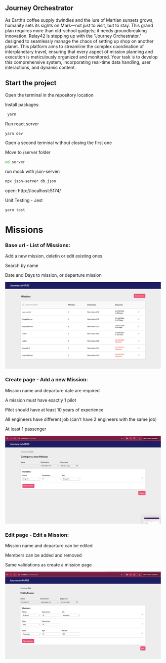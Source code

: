 ## Journey Orchestrator

As Earth’s coffee supply dwindles and the lure of Martian sunsets grows, humanity sets its sights
on Mars—not just to visit, but to stay. This grand plan requires more than old-school gadgets; it
needs groundbreaking innovation. Relay42 is stepping up with the "Journey Orchestrator,"
designed to seamlessly manage the chaos of setting up shop on another planet. This platform
aims to streamline the complex coordination of interplanetary travel, ensuring that every aspect of
mission planning and execution is meticulously organized and monitored. Your task is to develop
this comprehensive system, incorporating real-time data handling, user interactions, and dynamic
content.

## Start the project

Open the terminal in the repository location

Install packages:

```bash
 yarn
```

Run react server

```bash
yarn dev
```

Open a second terminal without closing the first one

Move to /server folder

```bash
cd server
```

run mock with json-server:

```bash
npx json-server db.json
```

open: http://localhost:5174/

Unit Testing - Jest

```bash
yarn test
```

# Missions

### Base url - List of Missions:

Add a new mission, deletin or edit existing ones.

Search by name

Date and Days to mission, or departure mission

![Main screen](public/assets/Missions.png 'Missions')

### Create page - Add a new Mission:

Mission name and departure date are required

A mission must have exactly 1 pilot

Pilot should have at least 10 years of experience

All engineers have different job (can't have 2 engineers with the same job)

At least 1 passenger

![Create](public/assets/Create.png 'Create')

### Edit page - Edit a Mission:

Mission name and departure can be edited

Members can be added and removed

Same validations as create a mission page

![Edit](public/assets/Edit.png 'Edit')
